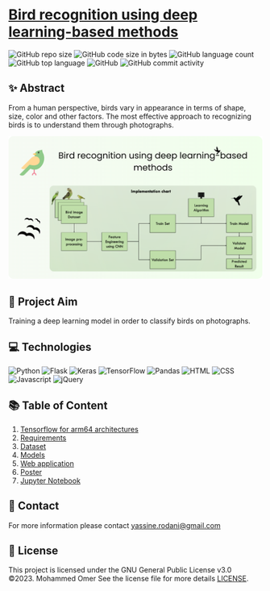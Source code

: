 # [Bird recognition using deep learning-based methods](https://github.com/yassine-rd/bird_species_classification/blob/master/Poster_en.pdf)

![GitHub repo size](https://img.shields.io/github/repo-size/yassine-rd/bird_species_classification?color=red&label=repository%20size)
![GitHub code size in bytes](https://img.shields.io/github/languages/code-size/yassine-rd/bird_species_classification?color=red)
![GitHub language count](https://img.shields.io/github/languages/count/yassine-rd/bird_species_classification)
![GitHub top language](https://img.shields.io/github/languages/top/yassine-rd/bird_species_classification)
![GitHub](https://img.shields.io/github/license/yassine-rd/bird_species_classification?color=yellow)
![GitHub commit activity](https://img.shields.io/github/commit-activity/m/yassine-rd/bird_species_classification?color=brightgreen&label=commits)

## ✨ Abstract

From a human perspective, birds vary in appearance in terms of shape, size, color and other factors. The most effective approach to recognizing birds is to understand them through photographs.

![Project Banner](https://github.com/yassine-rd/bird_species_classification/blob/master/images/bird-classifier-banner.png)

## 🎯 Project Aim

Training a deep learning model in order to classify birds on photographs.

## 💻 Technologies

![Python](https://img.shields.io/badge/Python-%2312100E.svg?logo=python&style=for-the-badge&logoColor=blue)
![Flask](https://img.shields.io/badge/Flask-%2312100E.svg?logo=flask&style=for-the-badge&logoColor=white)
![Keras](https://img.shields.io/badge/Keras-%2312100E.svg?style=for-the-badge&logo=Keras&logoColor=red)
![TensorFlow](https://img.shields.io/badge/-TensorFlow-%2312100E.svg?&logo=TensorFlow&style=for-the-badge)
![Pandas](https://img.shields.io/badge/pandas-%2312100E.svg?style=for-the-badge&logo=pandas&logoColor=white)
![HTML](https://img.shields.io/badge/HTML-%2312100E.svg?style=for-the-badge&logo=html5&logoColor=orange)
![CSS](https://img.shields.io/badge/CSS-%2312100E.svg?style=for-the-badge&logo=css3&logoColor=informational)
![Javascript](https://img.shields.io/badge/Javascript-%2312100E.svg?style=for-the-badge&logo=javascript&logoColor=yellow)
![jQuery](https://img.shields.io/badge/jQuery-%2312100E.svg?style=for-the-badge&logo=jQuery&logoColor=9cf)



## 📚 Table of Content

1) [Tensorflow for arm64 architectures](https://github.com/yassine-rd/bird_species_classification/blob/master/requirements/TENSORFLOW.md)
2) [Requirements](https://github.com/yassine-rd/bird_species_classification/blob/master/requirements/)
3) [Dataset](https://github.com/yassine-rd/bird_species_classification/blob/master/dataset/)
4) [Models](https://github.com/yassine-rd/bird_species_classification/blob/master/models)
5) [Web application](https://github.com/yassine-rd/bird_species_classification/blob/master/flask-main/)
6) [Poster](https://github.com/yassine-rd/bird_species_classification/blob/master/Poster_en.pdf)
7) [Jupyter Notebook](https://github.com/yassine-rd/bird_species_classification/blob/master/birds_species_classification.ipynb)

## 💬 Contact

For more information please contact yassine.rodani@gmail.com

## 📜 License

This project is licensed under the GNU General Public License v3.0  
©2023. Mohammed Omer
See the license file for more details [LICENSE](https://github.com/yassine-rd/bird_species_classification/blob/master/LICENSE).
